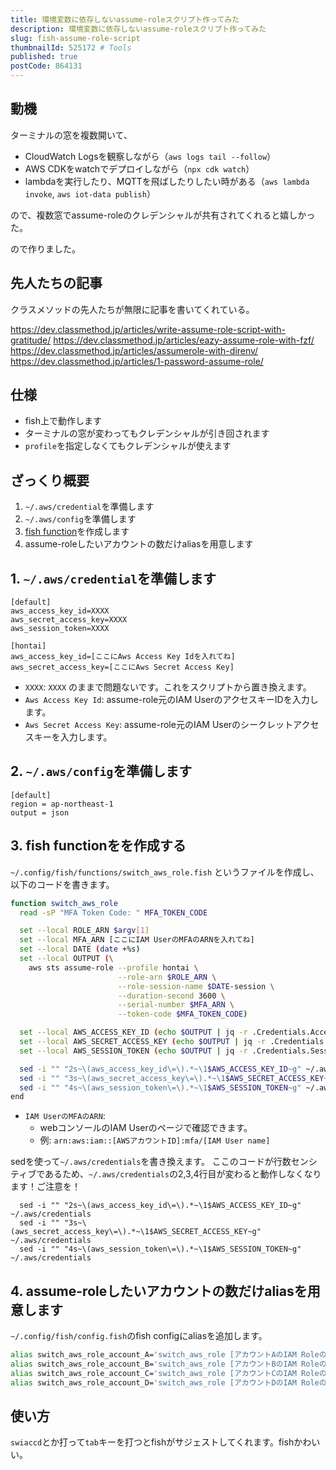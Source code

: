 ```yaml
---
title: 環境変数に依存しないassume-roleスクリプト作ってみた
description: 環境変数に依存しないassume-roleスクリプト作ってみた
slug: fish-assume-role-script
thumbnailId: 525172 # Tools
published: true
postCode: 864131
---
```


## 動機

ターミナルの窓を複数開いて、

- CloudWatch Logsを観察しながら（`aws logs tail --follow`）
- AWS CDKをwatchでデプロイしながら（`npx cdk watch`）
- lambdaを実行したり、MQTTを飛ばしたりしたい時がある（`aws lambda invoke`, `aws iot-data publish`）

ので、複数窓でassume-roleのクレデンシャルが共有されてくれると嬉しかった。

ので作りました。

## 先人たちの記事

クラスメソッドの先人たちが無限に記事を書いてくれている。

https://dev.classmethod.jp/articles/write-assume-role-script-with-gratitude/
https://dev.classmethod.jp/articles/eazy-assume-role-with-fzf/
https://dev.classmethod.jp/articles/assumerole-with-direnv/
https://dev.classmethod.jp/articles/1-password-assume-role/

## 仕様

- fish上で動作します
- ターミナルの窓が変わってもクレデンシャルが引き回されます
- `profile`を指定しなくてもクレデンシャルが使えます

## ざっくり概要

1. `~/.aws/credential`を準備します
1. `~/.aws/config`を準備します
1. [fish function](https://fishshell.com/docs/current/cmds/function.html)を作成します
1. assume-roleしたいアカウントの数だけaliasを用意します

## 1. `~/.aws/credential`を準備します

```
[default]
aws_access_key_id=XXXX
aws_secret_access_key=XXXX
aws_session_token=XXXX

[hontai]
aws_access_key_id=[ここにAws Access Key Idを入れてね]
aws_secret_access_key=[ここにAws Secret Access Key]
```

- `XXXX`: `XXXX` のままで問題ないです。これをスクリプトから置き換えます。
- `Aws Access Key Id`: assume-role元のIAM UserのアクセスキーIDを入力します。
- `Aws Secret Access Key`: assume-role元のIAM Userのシークレットアクセスキーを入力します。

## 2. `~/.aws/config`を準備します

```
[default]
region = ap-northeast-1
output = json
```

## 3. fish functionをを作成する

`~/.config/fish/functions/switch_aws_role.fish` というファイルを作成し、以下のコードを書きます。

```bash
function switch_aws_role
  read -sP "MFA Token Code: " MFA_TOKEN_CODE

  set --local ROLE_ARN $argv[1]
  set --local MFA_ARN [ここにIAM UserのMFAのARNを入れてね]
  set --local DATE (date +%s)
  set --local OUTPUT (\
    aws sts assume-role --profile hontai \
                        --role-arn $ROLE_ARN \
                        --role-session-name $DATE-session \
                        --duration-second 3600 \
                        --serial-number $MFA_ARN \
                        --token-code $MFA_TOKEN_CODE)

  set --local AWS_ACCESS_KEY_ID (echo $OUTPUT | jq -r .Credentials.AccessKeyId)
  set --local AWS_SECRET_ACCESS_KEY (echo $OUTPUT | jq -r .Credentials.SecretAccessKey)
  set --local AWS_SESSION_TOKEN (echo $OUTPUT | jq -r .Credentials.SessionToken)

  sed -i "" "2s~\(aws_access_key_id\=\).*~\1$AWS_ACCESS_KEY_ID~g" ~/.aws/credentials
  sed -i "" "3s~\(aws_secret_access_key\=\).*~\1$AWS_SECRET_ACCESS_KEY~g" ~/.aws/credentials
  sed -i "" "4s~\(aws_session_token\=\).*~\1$AWS_SESSION_TOKEN~g" ~/.aws/credentials
end
```

- `IAM UserのMFAのARN`:
  - webコンソールのIAM Userのページで確認できます。
  - 例: `arn:aws:iam::[AWSアカウントID]:mfa/[IAM User name]`

sedを使って`~/.aws/credentials`を書き換えます。
ここのコードが行数センシティブであるため、`~/.aws/credentials`の2,3,4行目が変わると動作しなくなります！ご注意を！

```
  sed -i "" "2s~\(aws_access_key_id\=\).*~\1$AWS_ACCESS_KEY_ID~g" ~/.aws/credentials
  sed -i "" "3s~\(aws_secret_access_key\=\).*~\1$AWS_SECRET_ACCESS_KEY~g" ~/.aws/credentials
  sed -i "" "4s~\(aws_session_token\=\).*~\1$AWS_SESSION_TOKEN~g" ~/.aws/credentials
```
## 4. assume-roleしたいアカウントの数だけaliasを用意します

`~/.config/fish/config.fish`のfish configにaliasを追加します。

```bash
alias switch_aws_role_account_A='switch_aws_role [アカウントAのIAM RoleのARN]'
alias switch_aws_role_account_B='switch_aws_role [アカウントBのIAM RoleのARN]'
alias switch_aws_role_account_C='switch_aws_role [アカウントCのIAM RoleのARN]'
alias switch_aws_role_account_D='switch_aws_role [アカウントDのIAM RoleのARN]'
```

## 使い方

`swiaccd`とか打って`tab`キーを打つとfishがサジェストしてくれます。fishかわいい。
